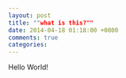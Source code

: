 ```yaml
---
layout: post
title: ""what is this?""
date: 2014-04-18 01:18:00 +0800
comments: true
categories: 
---
```


Hello World!
